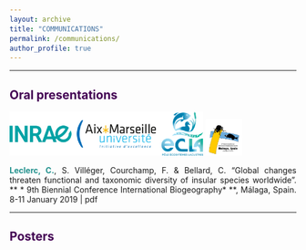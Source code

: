 ```yaml
---
layout: archive
title: "COMMUNICATIONS"
permalink: /communications/
author_profile: true
---
```

<link rel="icon" href="images/favicon.ico" type="image/x-icon" />
<style> body {text-align: justify} </style> <!-- Justify text. -->

------

## <span style="color:#440154">**Oral presentations**</span>

<img class="wp-image-817" style="width:340px;" src="images/logo_institut.png" alt="logo_institut" class="inline"/>


<img  class="wp-image-390" src="images/logo_malaga_2019.jpeg" alt="logo_malaga_2019" width="65" height="64" class="inline"/>

<span style="color:#21908C">**Leclerc, C.**</span>, S. Villéger, Courchamp, F. & Bellard, C. “Global changes threaten functional and taxonomic diversity of insular species worldwide”. ** * 9th Biennial Conference International Biogeography* **, Málaga, Spain. 8-11 January 2019 | pdf

------

## <span style="color:#440154">**Posters**</span>
